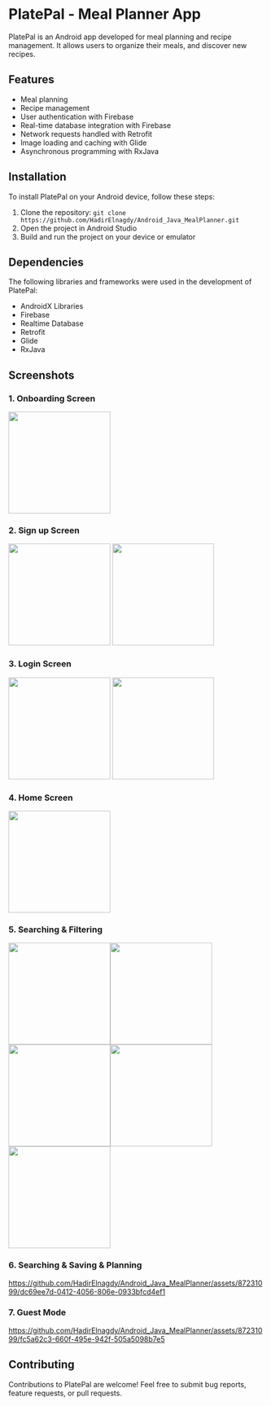 # PlatePal - Meal Planner App

PlatePal is an Android app developed for meal planning and recipe management. It allows users to organize their meals, and discover new recipes.

## Features

- Meal planning
- Recipe management
- User authentication with Firebase
- Real-time database integration with Firebase
- Network requests handled with Retrofit
- Image loading and caching with Glide
- Asynchronous programming with RxJava

## Installation

To install PlatePal on your Android device, follow these steps:

1. Clone the repository: `git clone https://github.com/HadirElnagdy/Android_Java_MealPlanner.git`
2. Open the project in Android Studio
3. Build and run the project on your device or emulator

## Dependencies

The following libraries and frameworks were used in the development of PlatePal:

- AndroidX Libraries
- Firebase
- Realtime Database
- Retrofit
- Glide
- RxJava

## Screenshots
### **1. Onboarding Screen**   
<img src="PlatePalScreens/Onboarding.png" width="200"><br>   
### **2. Sign up Screen**   
<img src="PlatePalScreens/SignUp.png" width="200"> <img src="PlatePalScreens/SignUpError.png" width="200"><br>
### **3. Login Screen**   
<img src="PlatePalScreens/Login.png" width="200"> <img src="PlatePalScreens/LoginError.png" width="200"><br>
### **4. Home Screen**   
<img src="PlatePalScreens/Home.png" width="200"><br>
### **5. Searching & Filtering**   
<img src="PlatePalScreens/Searching & Filtering.png" width="200"><img src="PlatePalScreens/FilterByArea.png" width="200"><img src="PlatePalScreens/FilterByCategory.png" width="200"><img src="PlatePalScreens/FilterByCategory2.png" width="200"><img src="PlatePalScreens/FilterByIngredient.png" width="200"><br>

### **6. Searching & Saving & Planning**  
https://github.com/HadirElnagdy/Android_Java_MealPlanner/assets/87231099/dc69ee7d-0412-4056-806e-0933bfcd4ef1

### **7. Guest Mode**   
https://github.com/HadirElnagdy/Android_Java_MealPlanner/assets/87231099/fc5a62c3-660f-495e-942f-505a5098b7e5


## Contributing

Contributions to PlatePal are welcome! Feel free to submit bug reports, feature requests, or pull requests.
